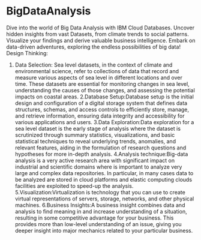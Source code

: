 # BigDataAnalysis
Dive into the world of Big Data Analysis with IBM Cloud Databases. Uncover hidden insights from vast Datasets, from climate trends to social patterns. Visualize your findings and derive valuable business intelligence. Embark on data-driven adventures, exploring the endless possibilities of big data!
Design Thinking:
1. Data Selection: Sea level datasets, in the context of climate and environmental science, refer to collections of data that record and measure various aspects of sea level in different locations and over time. These datasets are essential for monitoring changes in sea level, understanding the causes of those changes, and assessing the potential impacts on coastal areas.
2.Database Setup:Database setup is the initial design and configuration of a digital storage system that defines data structures, schemas, and access controls to efficiently store, manage, and retrieve information, ensuring data integrity and accessibility for various applications and users.
3.Data Exploration:Data exploration for a sea level dataset is the early stage of analysis where the dataset is scrutinized through summary statistics, visualizations, and basic statistical techniques to reveal underlying trends, anomalies, and relevant features, aiding in the formulation of research questions and hypotheses for more in-depth analysis.
4.Analysis technique:Big-data analysis is a very active research area with significant impact on industrial and scientific domains where is important to analyze very large and complex data repositories. In particular, in many cases data to be analyzed are stored in cloud platforms and elastic computing clouds facilities are exploited to speed-up the analysis.
5.Visualization:Virtualization is technology that you can use to create virtual representations of servers, storage, networks, and other physical machines.
6.Business Insights:A business insight combines data and analysis to find meaning in and increase understanding of a situation, resulting in some competitive advantage for your business. This provides more than low-level understanding of an issue, giving you deeper insight into major mechanics related to your particular business. 
            
 


